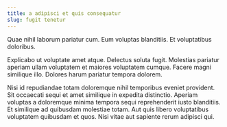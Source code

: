 ```yaml
---
title: a adipisci et quis consequatur
slug: fugit tenetur
---
```


Quae nihil laborum pariatur cum. Eum voluptas blanditiis. Et voluptatibus doloribus.

Explicabo ut voluptate amet atque. Delectus soluta fugit. Molestias pariatur aperiam ullam voluptatem et maiores voluptatem cumque. Facere magni similique illo. Dolores harum pariatur tempora dolorem.

Nisi id repudiandae totam doloremque nihil temporibus eveniet provident. Sit occaecati sequi et amet similique in expedita distinctio. Aperiam voluptas a doloremque minima tempora sequi reprehenderit iusto blanditiis. Et similique ad quibusdam molestiae totam. Aut quis libero voluptatibus voluptatem quibusdam et quos. Nisi vitae aut sapiente rerum adipisci qui.

